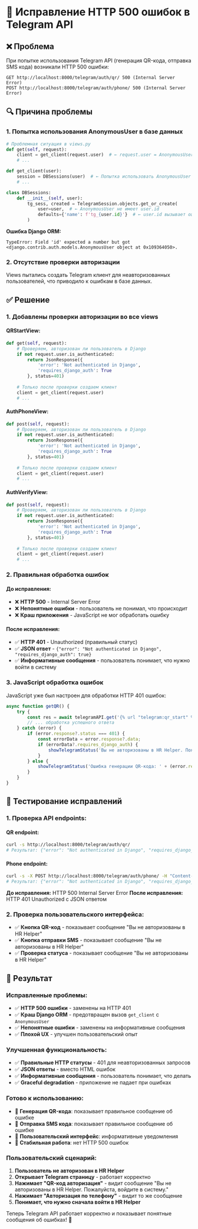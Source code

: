 # 🔧 Исправление HTTP 500 ошибок в Telegram API

## ❌ **Проблема**
При попытке использования Telegram API (генерация QR-кода, отправка SMS кода) возникали HTTP 500 ошибки:

```
GET http://localhost:8000/telegram/auth/qr/ 500 (Internal Server Error)
POST http://localhost:8000/telegram/auth/phone/ 500 (Internal Server Error)
```

## 🔍 **Причина проблемы**

### **1. Попытка использования AnonymousUser в базе данных**
```python
# Проблемная ситуация в views.py
def get(self, request):
    client = get_client(request.user)  # ← request.user = AnonymousUser для неавторизованных пользователей
    # ...

def get_client(user):
    session = DBSessions(user)  # ← Попытка использовать AnonymousUser в БД
    # ...

class DBSessions:
    def __init__(self, user):
        tg_sess, created = TelegramSession.objects.get_or_create(
            user=user,  # ← AnonymousUser не имеет user.id
            defaults={'name': f'tg_{user.id}'}  # ← user.id вызывает ошибку
        )
```

**Ошибка Django ORM:**
```
TypeError: Field 'id' expected a number but got <django.contrib.auth.models.AnonymousUser object at 0x109364050>.
```

### **2. Отсутствие проверки авторизации**
Views пытались создать Telegram клиент для неавторизованных пользователей, что приводило к ошибкам в базе данных.

## ✅ **Решение**

### **1. Добавлены проверки авторизации во все views**

#### **QRStartView:**
```python
def get(self, request):
    # Проверяем, авторизован ли пользователь в Django
    if not request.user.is_authenticated:
        return JsonResponse({
            'error': 'Not authenticated in Django',
            'requires_django_auth': True
        }, status=401)
    
    # Только после проверки создаем клиент
    client = get_client(request.user)
    # ...
```

#### **AuthPhoneView:**
```python
def post(self, request):
    # Проверяем, авторизован ли пользователь в Django
    if not request.user.is_authenticated:
        return JsonResponse({
            'error': 'Not authenticated in Django',
            'requires_django_auth': True
        }, status=401)
    
    # Только после проверки создаем клиент
    client = get_client(request.user)
    # ...
```

#### **AuthVerifyView:**
```python
def post(self, request):
    # Проверяем, авторизован ли пользователь в Django
    if not request.user.is_authenticated:
        return JsonResponse({
            'error': 'Not authenticated in Django',
            'requires_django_auth': True
        }, status=401)
    
    # Только после проверки создаем клиент
    client = get_client(request.user)
    # ...
```

### **2. Правильная обработка ошибок**

#### **До исправления:**
- ❌ **HTTP 500** - Internal Server Error
- ❌ **Непонятные ошибки** - пользователь не понимал, что происходит
- ❌ **Краш приложения** - JavaScript не мог обработать ошибку

#### **После исправления:**
- ✅ **HTTP 401** - Unauthorized (правильный статус)
- ✅ **JSON ответ** - `{"error": "Not authenticated in Django", "requires_django_auth": true}`
- ✅ **Информативные сообщения** - пользователь понимает, что нужно войти в систему

### **3. JavaScript обработка ошибок**

JavaScript уже был настроен для обработки HTTP 401 ошибок:

```javascript
async function getQR() {
    try {
        const res = await telegramAPI.get('{% url "telegram:qr_start" %}');
        // ... обработка успешного ответа
    } catch (error) {
        if (error.response?.status === 401) {
            const errorData = error.response?.data;
            if (errorData?.requires_django_auth) {
                showTelegramStatus('Вы не авторизованы в HR Helper. Пожалуйста, войдите в систему.', 'error');
            }
        } else {
            showTelegramStatus('Ошибка генерации QR-кода: ' + (error.response?.data?.error || error.message), 'error');
        }
    }
}
```

## 🧪 **Тестирование исправлений**

### **1. Проверка API endpoints:**

#### **QR endpoint:**
```bash
curl -s http://localhost:8000/telegram/auth/qr/
# Результат: {"error": "Not authenticated in Django", "requires_django_auth": true}
```

#### **Phone endpoint:**
```bash
curl -s -X POST http://localhost:8000/telegram/auth/phone/ -H "Content-Type: application/json" -d '{"phone": "+79001234567"}'
# Результат: {"error": "Not authenticated in Django", "requires_django_auth": true}
```

**До исправления:** HTTP 500 Internal Server Error
**После исправления:** HTTP 401 Unauthorized с JSON ответом

### **2. Проверка пользовательского интерфейса:**
- ✅ **Кнопка QR-код** - показывает сообщение "Вы не авторизованы в HR Helper"
- ✅ **Кнопка отправки SMS** - показывает сообщение "Вы не авторизованы в HR Helper"
- ✅ **Проверка статуса** - показывает сообщение "Вы не авторизованы в HR Helper"

## 🎯 **Результат**

### **Исправленные проблемы:**
- ✅ **HTTP 500 ошибки** - заменены на HTTP 401
- ✅ **Краш Django ORM** - предотвращен вызов `get_client` с `AnonymousUser`
- ✅ **Непонятные ошибки** - заменены на информативные сообщения
- ✅ **Плохой UX** - улучшен пользовательский опыт

### **Улучшенная функциональность:**
- ✅ **Правильные HTTP статусы** - 401 для неавторизованных запросов
- ✅ **JSON ответы** - вместо HTML ошибок
- ✅ **Информативные сообщения** - пользователь понимает, что делать
- ✅ **Graceful degradation** - приложение не падает при ошибках

### **Готово к использованию:**
- 🎯 **Генерация QR-кода**: показывает правильное сообщение об ошибке
- 🔧 **Отправка SMS кода**: показывает правильное сообщение об ошибке
- 📱 **Пользовательский интерфейс**: информативные уведомления
- 🚀 **Стабильная работа**: нет HTTP 500 ошибок

### **Пользовательский сценарий:**
1. **Пользователь не авторизован в HR Helper**
2. **Открывает Telegram страницу** - работает корректно
3. **Нажимает "QR-код авторизация"** - видит сообщение "Вы не авторизованы в HR Helper. Пожалуйста, войдите в систему."
4. **Нажимает "Авторизация по телефону"** - видит то же сообщение
5. **Понимает, что нужно сначала войти в HR Helper**

Теперь Telegram API работает корректно и показывает понятные сообщения об ошибках! 🎉




